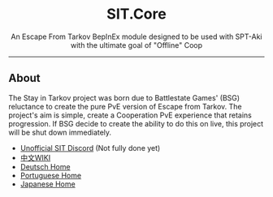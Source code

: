 ﻿
<div align=center style="text-align: center">
<h1 style="text-align: center"> SIT.Core </h1>
An Escape From Tarkov BepInEx module designed to be used with SPT-Aki with the ultimate goal of "Offline" Coop 
</div>

---

## About

The Stay in Tarkov project was born due to Battlestate Games' (BSG) reluctance to create the pure PvE version of Escape from Tarkov. 
The project's aim is simple, create a Cooperation PvE experience that retains progression. If BSG decide to create the ability to do this on live, this project will be shut down immediately.

- [Unofficial SIT Discord](https://discord.gg/VengzHxNmZ) (Not fully done yet)
- [中文WIKI](https://github.com/paulov-t/SIT.Core/wiki/介绍(Intro)-Home)
- [Deutsch Home](https://github.com/paulov-t/SIT.Core/wiki/Home-Deutsch)
- [Portuguese Home](https://github.com/paulov-t/SIT.Core/wiki/Home-Portuguese)
- [Japanese Home](https://github.com/paulov-t/SIT.Core/wiki/Home-Japanese)
